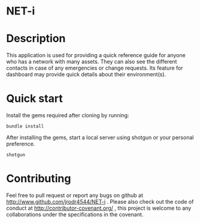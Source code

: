 # NET-i

# Description

This application is used for providing a quick reference guide for anyone who has a network with many assets. They can also see the different contacts in case of any emergencies or change requests. Its feature for dashboard may provide quick details about their environment(s).

# Quick start

Install the gems required after cloning 
by running:

`bundle install`

After installing the gems, start a local server using shotgun or your personal preference. 

`shotgun`

# Contributing

Feel free to pull request or report any bugs on github at http://www.github.com/jrodr4544/NET-i . Please also check out the code of conduct at http://contributor-covenant.org/ , this project is welcome to any collaborations under the specifications in the covenant.